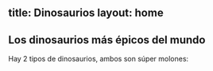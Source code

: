 title: Dinosaurios
layout: home
---
Los dinosaurios más épicos del mundo
---
Hay 2 tipos de dinosaurios, ambos son súper molones:
